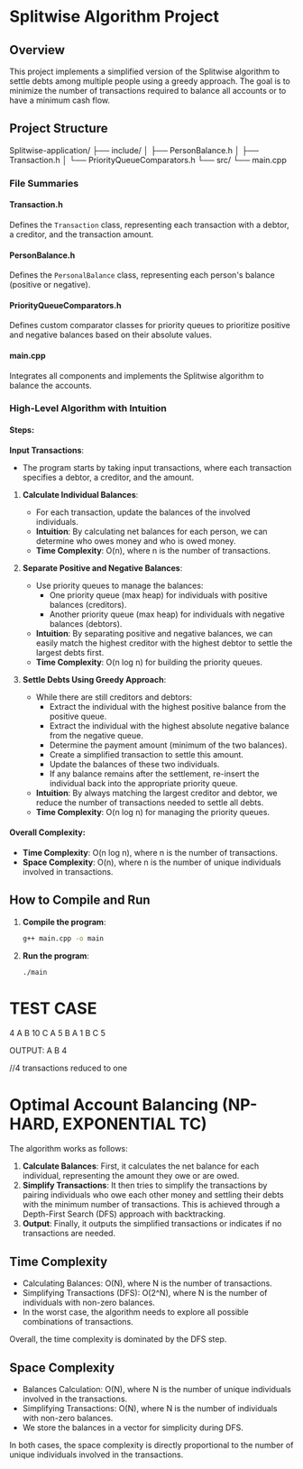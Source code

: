 # Splitwise Algorithm Project

## Overview

This project implements a simplified version of the Splitwise algorithm to settle debts among multiple people using a greedy approach. The goal is to minimize the number of transactions required to balance all accounts or to have a minimum cash flow.

## Project Structure

Splitwise-application/
├── include/
│   ├── PersonBalance.h
│   ├── Transaction.h
│   └── PriorityQueueComparators.h
└── src/
    └── main.cpp


### File Summaries

#### Transaction.h
Defines the `Transaction` class, representing each transaction with a debtor, a creditor, and the transaction amount.

#### PersonBalance.h
Defines the `PersonalBalance` class, representing each person's balance (positive or negative).

#### PriorityQueueComparators.h
Defines custom comparator classes for priority queues to prioritize positive and negative balances based on their absolute values.

#### main.cpp
Integrates all components and implements the Splitwise algorithm to balance the accounts.


### High-Level Algorithm with Intuition

#### Steps:

**Input Transactions**:
   - The program starts by taking input transactions, where each transaction specifies a debtor, a creditor, and the amount.

1. **Calculate Individual Balances**:
   - For each transaction, update the balances of the involved individuals.
   - **Intuition**: By calculating net balances for each person, we can determine who owes money and who is owed money.
   - **Time Complexity**: O(n), where n is the number of transactions.

2. **Separate Positive and Negative Balances**:
   - Use priority queues to manage the balances:
     - One priority queue (max heap) for individuals with positive balances (creditors).
     - Another priority queue (max heap) for individuals with negative balances (debtors).
   - **Intuition**: By separating positive and negative balances, we can easily match the highest creditor with the highest debtor to settle the largest debts first.
   - **Time Complexity**: O(n log n) for building the priority queues.

3. **Settle Debts Using Greedy Approach**:
   - While there are still creditors and debtors:
     - Extract the individual with the highest positive balance from the positive queue.
     - Extract the individual with the highest absolute negative balance from the negative queue.
     - Determine the payment amount (minimum of the two balances).
     - Create a simplified transaction to settle this amount.
     - Update the balances of these two individuals.
     - If any balance remains after the settlement, re-insert the individual back into the appropriate priority queue.
   - **Intuition**: By always matching the largest creditor and debtor, we reduce the number of transactions needed to settle all debts.
   - **Time Complexity**: O(n log n) for managing the priority queues.

#### Overall Complexity:
- **Time Complexity**: O(n log n), where n is the number of transactions.
- **Space Complexity**: O(n), where n is the number of unique individuals involved in transactions.

## How to Compile and Run

1. **Compile the program**:
    ```sh
    g++ main.cpp -o main
    ```

2. **Run the program**:
    ```sh
    ./main
    ```

# TEST CASE
4
A B 10
C A 5
B A 1
B C 5

OUTPUT: A B 4

//4 transactions reduced to one






# Optimal Account Balancing (NP-HARD, EXPONENTIAL TC)

The algorithm works as follows:
1. **Calculate Balances**: First, it calculates the net balance for each individual, representing the amount they owe or are owed.
2. **Simplify Transactions**: It then tries to simplify the transactions by pairing individuals who owe each other money and settling their debts with the minimum number of transactions. This is achieved through a Depth-First Search (DFS) approach with backtracking.
3. **Output**: Finally, it outputs the simplified transactions or indicates if no transactions are needed.

## Time Complexity
- Calculating Balances: O(N), where N is the number of transactions.
- Simplifying Transactions (DFS): O(2^N), where N is the number of individuals with non-zero balances.
- In the worst case, the algorithm needs to explore all possible combinations of transactions.
  
Overall, the time complexity is dominated by the DFS step.

## Space Complexity
- Balances Calculation: O(N), where N is the number of unique individuals involved in the transactions.
- Simplifying Transactions: O(N), where N is the number of individuals with non-zero balances.
- We store the balances in a vector for simplicity during DFS.

In both cases, the space complexity is directly proportional to the number of unique individuals involved in the transactions.
